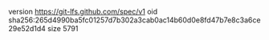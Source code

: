 version https://git-lfs.github.com/spec/v1
oid sha256:265d4990ba5fc01257d7b302a3cab0ac14b60d0e8fd47b7e8c3a6ce29e52d1d4
size 5791
